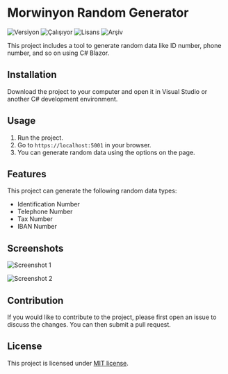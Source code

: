 # Morwinyon Random Generator

<img src="https://img.shields.io/badge/Versiyon-1.0.0-blueviolet.svg?style=flat" alt="Versiyon" /> <img src="https://img.shields.io/badge/Durum-Çalışıyor-success.svg?style=flat" alt="Çalışıyor" /> <img src="https://img.shields.io/badge/Lisans-MIT-blue.svg?style=flat" alt="Lisans" /> <img src="https://img.shields.io/badge/Arşiv-orange.svg?style=flat" alt="Arşiv" /> 

This project includes a tool to generate random data like ID number, phone number, and so on using C# Blazor.

## Installation

Download the project to your computer and open it in Visual Studio or another C# development environment.

## Usage

1. Run the project.
2. Go to `https://localhost:5001` in your browser.
3. You can generate random data using the options on the page.

## Features

This project can generate the following random data types:

- Identification Number
- Telephone Number
- Tax Number
- IBAN Number

## Screenshots

![Screenshot 1](screenshots/screenshot1.png)

![Screenshot 2](screenshots/screenshot2.png)

## Contribution

If you would like to contribute to the project, please first open an issue to discuss the changes. You can then submit a pull request.

## License

This project is licensed under [MIT license](LICENSE).

